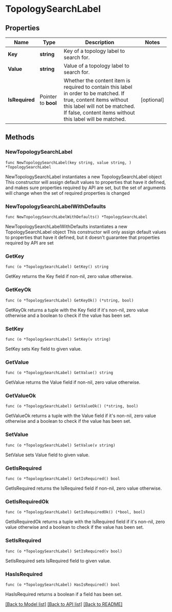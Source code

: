 # TopologySearchLabel

## Properties

Name | Type | Description | Notes
------------ | ------------- | ------------- | -------------
**Key** | **string** | Key of a topology label to search for. | 
**Value** | **string** | Value of a topology label to search for. | 
**IsRequired** | Pointer to **bool** | Whether the content item is required to contain this label in order to be matched. If true, content items without this label will not be matched. If false, content items without this label will be matched.  | [optional] 

## Methods

### NewTopologySearchLabel

`func NewTopologySearchLabel(key string, value string, ) *TopologySearchLabel`

NewTopologySearchLabel instantiates a new TopologySearchLabel object
This constructor will assign default values to properties that have it defined,
and makes sure properties required by API are set, but the set of arguments
will change when the set of required properties is changed

### NewTopologySearchLabelWithDefaults

`func NewTopologySearchLabelWithDefaults() *TopologySearchLabel`

NewTopologySearchLabelWithDefaults instantiates a new TopologySearchLabel object
This constructor will only assign default values to properties that have it defined,
but it doesn't guarantee that properties required by API are set

### GetKey

`func (o *TopologySearchLabel) GetKey() string`

GetKey returns the Key field if non-nil, zero value otherwise.

### GetKeyOk

`func (o *TopologySearchLabel) GetKeyOk() (*string, bool)`

GetKeyOk returns a tuple with the Key field if it's non-nil, zero value otherwise
and a boolean to check if the value has been set.

### SetKey

`func (o *TopologySearchLabel) SetKey(v string)`

SetKey sets Key field to given value.


### GetValue

`func (o *TopologySearchLabel) GetValue() string`

GetValue returns the Value field if non-nil, zero value otherwise.

### GetValueOk

`func (o *TopologySearchLabel) GetValueOk() (*string, bool)`

GetValueOk returns a tuple with the Value field if it's non-nil, zero value otherwise
and a boolean to check if the value has been set.

### SetValue

`func (o *TopologySearchLabel) SetValue(v string)`

SetValue sets Value field to given value.


### GetIsRequired

`func (o *TopologySearchLabel) GetIsRequired() bool`

GetIsRequired returns the IsRequired field if non-nil, zero value otherwise.

### GetIsRequiredOk

`func (o *TopologySearchLabel) GetIsRequiredOk() (*bool, bool)`

GetIsRequiredOk returns a tuple with the IsRequired field if it's non-nil, zero value otherwise
and a boolean to check if the value has been set.

### SetIsRequired

`func (o *TopologySearchLabel) SetIsRequired(v bool)`

SetIsRequired sets IsRequired field to given value.

### HasIsRequired

`func (o *TopologySearchLabel) HasIsRequired() bool`

HasIsRequired returns a boolean if a field has been set.


[[Back to Model list]](../README.md#documentation-for-models) [[Back to API list]](../README.md#documentation-for-api-endpoints) [[Back to README]](../README.md)


